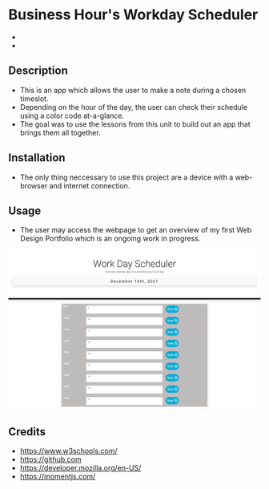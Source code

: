 # Business Hour's Workday Scheduler 
- 
- 

## Description

- This is an app which allows the user to make a note during a chosen timeslot.
- Depending on the hour of the day, the user can check their schedule using a color code at-a-glance.
- The goal was to use the lessons from this unit to build out an app that brings them all together.

## Installation 

- The only thing neccessary to use this project are a device with a web-browser and internet connection.

## Usage

- The user may access the webpage to get an overview of my first Web Design Portfolio which is an ongoing work in progress.

![image](./assets/images/schedulerScreenshot.png)

## Credits

- https://www.w3schools.com/
- https://github.com
- https://developer.mozilla.org/en-US/
- https://momentjs.com/